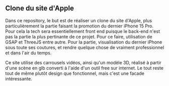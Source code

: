 ## Clone du site d'Apple

Dans ce repository, le but est de réaliser un clone du site d'Apple, plus particulièrement la partie faisant la promotion du dernier iPhone 15 Pro.
Pour cela la tech sera essentiellement front end puisque le back-end n'est pas la partie la plus pertinante de ce projet. Pour ce faire, utilisation de GSAP et ThreeJS entre autre. Pour la partie, visualisation du dernier iPhone sous toute ses coutures, et rendre quelque chose de vraiment professionnel et dans l'air du temps.


Ce site utilise des carrousels vidéos, ainsi qu'un modèle 3D, réalisé à partir d'une scène en glb converti à l'aide d'un outil free sur internet. Le tout reste tout de même plutôt design que fonctionnel, mais c'est une facade intéressante.
